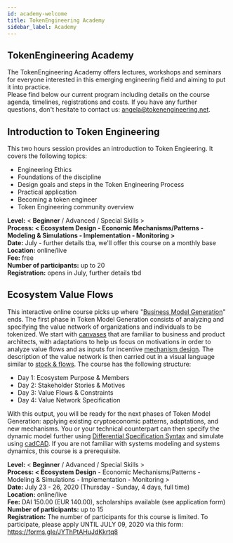 ```yaml
---
id: academy-welcome
title: TokenEngineering Academy
sidebar_label: Academy
---
```


## TokenEngineering Academy

The TokenEngineering Academy offers lectures, workshops and seminars for everyone interested in this emerging engineering field and aiming to put it into practice.  
Please find below our current program including details on the course agenda, timelines, registrations and costs.
If you have any further questions, don't hesitate to contact us: <angela@tokenengineering.net>.

## Introduction to Token Engineering

This two hours session provides an introduction to Token Engieering. It covers the following topics:
- Engineering Ethics
- Foundations of the discipline
- Design goals and steps in the Token Engineering Process
- Practical application
- Becoming a token engineer
- Token Engineering community overview

**Level:** < **Beginner** / Advanced / Special Skills >  
**Process: < Ecosystem Design - Economic Mechanisms/Patterns - Modeling & Simulations - Implementation - Monitoring >**  
**Date:** July - further details tba, we'll offer this course on a monthly base  
**Location:** online/live  
**Fee:** free  
**Number of participants:** up to 20  
**Registration:** opens in July, further details tbd  


## Ecosystem Value Flows

This interactive online course picks up where "[Business Model Generation](https://en.wikipedia.org/wiki/Business_Model_Canvas#cite_note-Osterwalder2010-3)" ends. The first phase in Token Model Generation consists of analyzing and specifying the value network of organizations and individuals to be tokenized. We start with [canvases](https://github.com/villeeloranta/ecosystem-design-toolkit) that are familiar to business and product architects, with adaptations to help us focus on motivations in order to analyze value flows and as inputs for incentive [mechanism design](https://en.wikipedia.org/wiki/Mechanism_design). The description of the value network is then carried out in a visual language similar to [stock & flows](https://systemic2016.wordpress.com/system-dynamics-stock-and-flow-modelling/). The course has the following structure:

- Day 1: Ecosystem Purpose & Members
- Day 2: Stakeholder Stories & Motives
- Day 3: Value Flows & Constraints
- Day 4: Value Network Specification

With this output, you will be ready for the next phases of Token Model Generation: applying existing cryptoeconomic patterns, adaptations, and new mechanisms. You or your technical counterpart can then specify the dynamic model further using [Differential Specification Syntax](https://community.cadcad.org/t/differential-specification-syntax-key/31) and simulate using [cadCAD](https://cadcad.org/). If you are not familiar with systems modeling and systems dynamics, this course is a prerequisite. 

**Level:** < **Beginner** / Advanced / Special Skills >  
**Process: < Ecosystem Design** - Economic Mechanisms/Patterns - Modeling & Simulations - Implementation - Monitoring >   
**Date:** July 23 - 26, 2020 (Thursday - Sunday, 4 days, full time)  
**Location:** online/live  
**Fee:** DAI 150.00 (EUR 140.00), scholarships available (see application form)  
**Number of participants:** up to 15  
**Registration:** The number of participants for this course is limited. To participate, please apply UNTIL JULY 09, 2020 via this form: https://forms.gle/JYThPtAHuJdKkrtq8 





